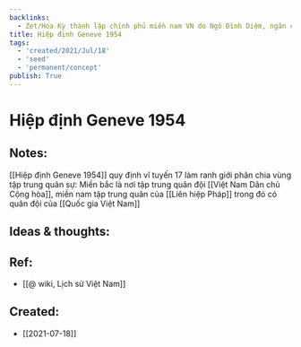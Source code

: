 ```yaml
---
backlinks:
  - Zet/Hoa Kỳ thành lập chính phủ miền nam VN do Ngô Đình Diệm, ngăn cản tổng tuyển cử
title: Hiệp định Geneve 1954
tags:
  - 'created/2021/Jul/18'
  - 'seed'
  - 'permanent/concept'
publish: True
---
```

# Hiệp định Geneve 1954

## Notes:
[[Hiệp định Geneve 1954]] quy định vĩ tuyến 17 làm ranh giới phân chia vùng tập trung quân sự: Miền bắc là nơi tập trung quân đội [[Việt Nam Dân chủ Cộng hòa]], miền nam tập trung quân của [[Liên hiệp Pháp]] trong đó có quân đội của [[Quốc gia Việt Nam]]

## Ideas & thoughts:

## Ref:
- [[@ wiki, Lịch sử Việt Nam]]

## Created:
- [[2021-07-18]]
